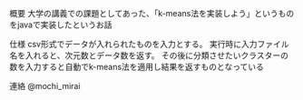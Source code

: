 概要
大学の講義での課題としてあった、「k-means法を実装しよう」というものをjavaで実装したというお話

仕様
csv形式でデータが入れられたものを入力とする。
実行時に入力ファイル名を入れると、次元数とデータ数を返す。
その後に分類させたいクラスターの数を入力すると自動でk-means法を適用し結果を返すものとなっている

連絡
@mochi_mirai